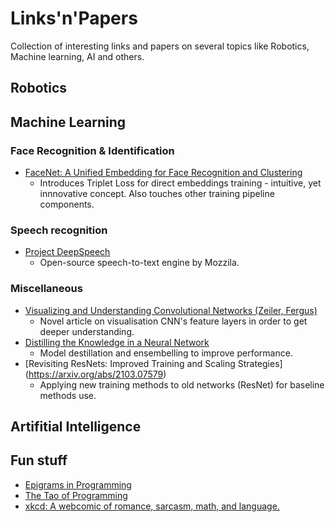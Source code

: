 # Links'n'Papers
Collection of interesting links and papers on several topics like Robotics, Machine learning, AI and others.

## Robotics

## Machine Learning

### Face Recognition & Identification

* [FaceNet: A Unified Embedding for Face Recognition and Clustering](https://ieeexplore.ieee.org/document/7298682)
  * Introduces Triplet Loss for direct embeddings training - intuitive, yet innnovative concept. Also touches other training pipeline components.

### Speech recognition

* [Project DeepSpeech](https://github.com/mozilla/DeepSpeech)
  * Open-source speech-to-text engine by Mozzila.
  
### Miscellaneous

* [Visualizing and Understanding Convolutional Networks (Zeiler, Fergus)](https://arxiv.org/abs/1311.2901)
  * Novel article on visualisation CNN's feature layers in order to get deeper understanding.
* [Distilling the Knowledge in a Neural Network](https://arxiv.org/pdf/1503.02531.pdf)
  * Model destillation and ensembelling to improve performance.
* [Revisiting ResNets: Improved Training and Scaling Strategies] (https://arxiv.org/abs/2103.07579)
  * Applying new training methods to old networks (ResNet) for baseline methods use.

## Artifitial Intelligence

## Fun stuff

 * [Epigrams in Programming](https://cpsc.yale.edu/epigrams-programming) 
 * [The Tao of Programming](https://www.mit.edu/~xela/tao.html)
 * [xkcd: A webcomic of romance, sarcasm, math, and language.](https://xkcd.com)

